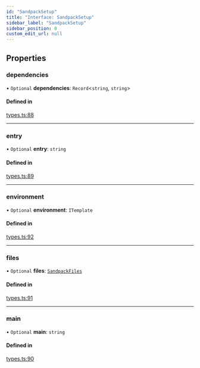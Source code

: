 ```yaml
---
id: "SandpackSetup"
title: "Interface: SandpackSetup"
sidebar_label: "SandpackSetup"
sidebar_position: 0
custom_edit_url: null
---
```


## Properties

### dependencies

• `Optional` **dependencies**: `Record`<`string`, `string`\>

#### Defined in

[types.ts:88](https://github.com/codesandbox/sandpack/blob/eca3fa8/sandpack-react/src/types.ts#L88)

___

### entry

• `Optional` **entry**: `string`

#### Defined in

[types.ts:89](https://github.com/codesandbox/sandpack/blob/eca3fa8/sandpack-react/src/types.ts#L89)

___

### environment

• `Optional` **environment**: `ITemplate`

#### Defined in

[types.ts:92](https://github.com/codesandbox/sandpack/blob/eca3fa8/sandpack-react/src/types.ts#L92)

___

### files

• `Optional` **files**: [`SandpackFiles`](../#sandpackfiles)

#### Defined in

[types.ts:91](https://github.com/codesandbox/sandpack/blob/eca3fa8/sandpack-react/src/types.ts#L91)

___

### main

• `Optional` **main**: `string`

#### Defined in

[types.ts:90](https://github.com/codesandbox/sandpack/blob/eca3fa8/sandpack-react/src/types.ts#L90)

